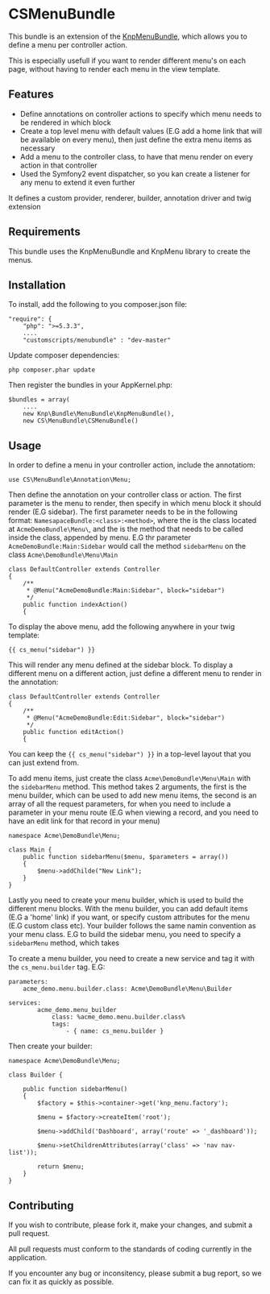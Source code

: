 CSMenuBundle
============

This bundle is an extension of the [KnpMenuBundle][1], which allows you to define a menu per controller action.

This is especially usefull if you want to render different menu's on each page, without having to render each menu in the view template.

Features
--------

* Define annotations on controller actions to specify which menu needs to be rendered in which block
* Create a top level menu with default values (E.G add a home link that will be available on every menu), then just define the extra menu items as necessary
* Add a menu to the controller class, to have that menu render on every action in that controller
* Used the Symfony2 event dispatcher, so you kan create a listener for any menu to extend it even further

It defines a custom provider, renderer, builder, annotation driver and twig extension

Requirements
------------

This bundle uses the KnpMenuBundle and KnpMenu library to create the menus.

Installation
------------

To install, add the following to you composer.json file:

    "require": {
        "php": ">=5.3.3",
        ....
        "customscripts/menubundle" : "dev-master"

Update composer dependencies:

    php composer.phar update
    
Then register the bundles in your AppKernel.php:

    $bundles = array(
        ....
        new Knp\Bundle\MenuBundle\KnpMenuBundle(),
        new CS\MenuBundle\CSMenuBundle()


Usage
--------

In order to define a menu in your controller action, include the annotatiom:

    use CS\MenuBundle\Annotation\Menu;
    
Then define the annotation on your controller class or action. The first parameter is the menu to render, then specify in which menu block it should render (E.G sidebar).
The first parameter needs to be in the following format: ````NamesapaceBundle:<class>:<method>````, where the <class> is the class located at ````AcmeDemoBundle\Menu\````, and the <method> is the method that needs to be called inside the class, appended by menu.
E.G thr parameter ````AcmeDemoBundle:Main:Sidebar```` would call the method ````sidebarMenu```` on the class ````Acme\DemoBundle\Menu\Main````

    class DefaultController extends Controller
    {
        /**
         * @Menu("AcmeDemoBundle:Main:Sidebar", block="sidebar")
         */
        public function indexAction()
        {

To display the above menu, add the following anywhere in your twig template:

    {{ cs_menu("sidebar") }}

This will render any menu defined at the sidebar block.
To display a different menu on a different action, just define a different menu to render in the annotation:

    class DefaultController extends Controller
    {
        /**
         * @Menu("AcmeDemoBundle:Edit:Sidebar", block="sidebar")
         */
        public function editAction()
        {

You can keep the ````{{ cs_menu("sidebar") }}```` in a top-level layout that you can just extend from.

To add menu items, just create the class ````Acme\DemoBundle\Menu\Main```` with the ````sidebarMenu```` method.
This method takes 2 arguments, the first is the menu builder, which can be used to add new menu items, the second is an array of all the request parameters, for when you need to include a parameter in your menu route (E.G when viewing a record, and you need to have an edit link for that record in your menu)

    namespace Acme\DemoBundle\Menu;
    
    class Main {
        public function sidebarMenu($menu, $parameters = array())
        {
            $menu->addChilde("New Link");
        }
    }


Lastly you need to create your menu builder, which is used to build the different menu blocks. With the menu builder, you can add default items (E.G a 'home' link) if you want, or specify custom attributes for the menu (E.G custom class etc).
Your builder follows the same namin convention as your menu class.
E.G to build the sidebar menu, you need to specify a ````sidebarMenu```` method, which takes 

To create a menu builder, you need to create a new service and tag it with the ````cs_menu.builder```` tag.
E.G:

    parameters:
        acme_demo.menu.builder.class: Acme\DemoBundle\Menu\Builder

    services:
            acme_demo.menu_builder
                class: %acme_demo.menu.builder.class% 
                tags:
                    - { name: cs_menu.builder }
                    
Then create your builder:

    namespace Acme\DemoBundle\Menu;
    
    class Builder {
        
        public function sidebarMenu()
        {
            $factory = $this->container->get('knp_menu.factory');

            $menu = $factory->createItem('root');

            $menu->addChild('Dashboard', array('route' => '_dashboard'));

            $menu->setChildrenAttributes(array('class' => 'nav nav-list'));

            return $menu;
        }
    }

Contributing
------------

If you wish to contribute, please fork it, make your changes, and submit a pull request.

All pull requests must conform to the standards of coding currently in the application.

If you encounter any bug or inconsitency, please submit a bug report, so we can fix it as quickly as possible.

[1]: https://github.com/KnpLabs/KnpMenuBundle
